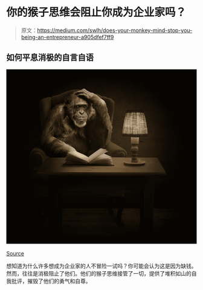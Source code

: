 # 你的猴子思维会阻止你成为企业家吗？

> 原文：<https://medium.com/swlh/does-your-monkey-mind-stop-you-being-an-entrepreneur-a905dfef7ff9>

## 如何平息消极的自言自语

![](img/f267e4a1c5862cbe04a5debb4e6ba5de.png)

[Source](https://pixabay.com/photos/monkey-chimpanzee-book-thinking-1757972/)

想知道为什么许多想成为企业家的人不冒险一试吗？你可能会认为这是因为缺钱。然而，往往是消极阻止了他们。他们的猴子思维接管了一切，提供了堆积如山的自我批评，摧毁了他们的勇气和自尊。